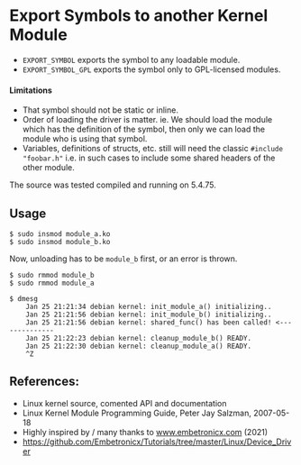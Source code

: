 # Export Symbols to another Kernel Module


- ``EXPORT_SYMBOL`` exports the symbol to any loadable module.
- ``EXPORT_SYMBOL_GPL`` exports the symbol only to GPL-licensed modules.

#### Limitations

* That symbol should not be static or inline.
* Order of loading the driver is matter. ie. We should load the module which has the definition of the symbol, then only we can load the module who is using that symbol.
* Variables, definitions of structs, etc. still will need the classic ``#include "foobar.h"`` i.e. in such cases to include some shared headers of the other module.

The source was tested compiled and running on 5.4.75.  

## Usage

```
$ sudo insmod module_a.ko
$ sudo insmod module_b.ko
```

Now, unloading has to be `module_b` first, or an error is thrown.  
```
$ sudo rmmod module_b
$ sudo rmmod module_a

$ dmesg
    Jan 25 21:21:34 debian kernel: init_module_a() initializing..
    Jan 25 21:21:56 debian kernel: init_module_b() initializing..
    Jan 25 21:21:56 debian kernel: shared_func() has been called! <--------------
    Jan 25 21:22:23 debian kernel: cleanup_module_b() READY.
    Jan 25 21:22:30 debian kernel: cleanup_module_a() READY.
    ^Z
```

## References:
 * Linux kernel source, comented API and documentation
 * Linux Kernel Module Programming Guide, Peter Jay Salzman, 2007-05-18
 * Highly inspired by / many thanks to www.embetronicx.com (2021)
 * https://github.com/Embetronicx/Tutorials/tree/master/Linux/Device_Driver
